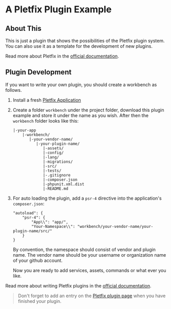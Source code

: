 # A Pletfix Plugin Example

## About This

This is just a plugin that shows the possibilities of the Pletfix plugin system. You can also use it as a template for 
the development of new plugins.

Read more about Pletfix in the [official documentation](https://pletfix.com).

## Plugin Development

If you want to write your own plugin, you should create a workbench as follows.

1. Install a fresh [Pletfix Application](https://github.com/pletfix/app)

2. Create a folder `workbench` under the project folder, download this plugin example and store it under the name as 
   you wish. After then the `workbench` folder looks like this:
   
    ~~~    
    |-your-app  
        |-workbench/
           |-your-vendor-name/
              |-your-plugin-name/
                 |-assets/
                 |-config/
                 |-lang/
                 |-migrations/
                 |-src/
                 |-tests/
                 |-.gitignore
                 |-composer.json
                 |-phpunit.xml.dist
                 |-README.md

    ~~~    

3. For auto loading the plugin, add a `psr-4` directive into the application's `composer.json`:
        
    ~~~    
    "autoload": {
        "psr-4": {
            "App\\": "app/",
            "Your-Namespace\\": "workbench/your-vendor-name/your-plugin-name/src/"
        }
    }  
    ~~~

    By convention, the namespace should consist of vendor and plugin name. The vendor name should be your username 
    or organization name of your github account.
    
    Now you are ready to add services, assets, commands or what ever you like. 

Read more about writing Pletfix plugins in the [official documentation](https://pletfix.com/docs/master/en/plugins#writing).   

> Don't forget to add an entry on the [Pletfix plugin page](https://pletfix.com/plugins) when you have finished your plugin.
